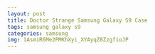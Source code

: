 ```yaml
---
layout: post
title: Doctor Strange Samsung Galaxy S9 Case
tags: samsung galaxy s9
categories: samsung
img: 1AsmiR6Me2PMKhXyi_XYAyqZ8ZzgfioJP
---
```

